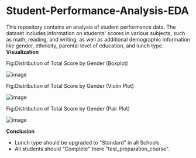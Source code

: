 # Student-Performance-Analysis-EDA
This repository contains an analysis of student performance data. The dataset includes information on students' scores in various subjects, such as math, reading, and writing, as well as additional demographic information like gender, ethnicity, parental level of education, and lunch type.
**Visualization**

Fig:Distribution of Total Score by Gender (Boxplot)

![image](https://github.com/Rkaayush04/Student-Performance-Analysis-EDA/assets/152067559/c2211300-7ff4-41da-9b21-ffbde039be2c)

Fig:Distribution of Total Score by Gender (Violin Plot)

![image](https://github.com/Rkaayush04/Student-Performance-Analysis-EDA/assets/152067559/a85e0990-4b88-4426-ae1a-0f21146fad5e)

Fig:Distribution of Total Score by Gender (Pair Plot)

![image](https://github.com/Rkaayush04/Student-Performance-Analysis-EDA/assets/152067559/0be68ef4-41e1-4869-a2fd-029621375579)


**Conclusion**
- Lunch type should be upgraded to "Standard" in all Schools.
- All students should "Complete" there "test_preparation_course".
